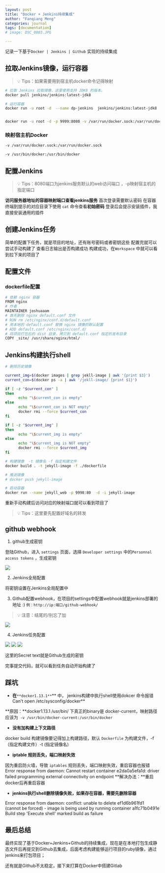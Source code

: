 ```yaml
---
layout: post
title: "Docker + Jenkins持续集成"
author: "Fanqiang Meng"
categories: journal
tags: [documentation]
# image: DSC_0803.JPG

---
```


记录一下基于`Docker | Jenkins | Github` 实现的持续集成
## 拉取Jenkins镜像，运行容器
> 💡 Tips：如果需要用到宿主机docker命令记得映射

```bash
# 拉取 Jenkins 拉取镜像，这里使用支持 JDK8 的版本。
docker pull jenkins/jenkins:latest-jdk8

# 运行容器
docker run -u root -d  --name dp-jenkins  jenkins/jenkins:latest-jdk8


docker run -u root -d -p 9999:8080 -v /var/run/docker.sock:/var/run/docker.sock  -v /usr/bin/docker:/usr/bin/docker --name docker-jenkins jenkins/jenkins:latest-jdk8
```
### 映射宿主机Docker
```bash
-v /var/run/docker.sock:/var/run/docker.sock 

-v /usr/bin/docker:/usr/bin/docker
```
## 配置Jenkins
> 💡 Tips：8080端口为jenkins服务默认的web访问端口 ，-p映射宿主机的指定端口

**访问服务器地址的容器映射端口查看jenkins服务**
首次登录需要默认密码
在容器终端到提示的对应目录下使用 `cat` 命令查看**初始密码**
登录后会提示安装插件，我直接安装通用的插件
## 创建Jenkins任务
简单的配置下任务，就是项目的地址，还有账号密码或者密钥这些
配置完就可以尝试手动构建了
查看日志输出是否构建成功
构建成功，在`Workspace` 中就可以看到拉下来的项目了
## 配置文件
### dockerfile配置
```bash
# 依赖 nginx 容器
FROM nginx
# 作者
MAINTAINER joshuaaam
# 首先删除 nginx default.conf 文件
# RUN rm /etc/nginx/conf.d/default.conf
# 用本地的 default.conf 替换 nginx 镜像的默认配置
# ADD default.conf /etc/nginx/conf.d/
# 将项目打包后的 dist 目录，拷贝到 default.conf 指定的发布目录 
COPY _site/ /usr/share/nginx/html/
```
## Jenkins构建执行shell

```bash
# 删除历史镜像

current_img=$(docker images | grep jekll-image | awk '{print $3}')
current_con=$(docker ps -a | awk '/jekll-image/ {print $1}')

if [ -z "$current_con" ]
then
      echo "\$current_con is empty"
else
      echo "\$current_con is NOT empty"
      docker rmi --force $current_con
fi

if [ -z "$current_img" ]
then
      echo "\$current_img is empty"
else
      echo "\$current_img is NOT empty"
      docker rmi --force $current_img
fi

# 构建镜像  -t 镜像名 -f 指定构建文件  
docker build . -t jekyll-image -f ./dockerfile

# 推送镜像
# docker push jekyll-image

# 启动容器
docker run --name jekyll_web -p 9998:80  -d -i jekyll-image
```

重新手动构建后访问对应的映射端口就可以看到项目了
> 💡 Tips：这里要先配置好域名的转发


## github webhook

1. github生成密钥

登陆Github，进入 `settings` 页面，选择 `Developer settings` 中的`Personnal access tokens` ，生成密钥

<img src="{{site.url}}/assets/img/2022-7-24/005.png"/>

2. Jenkins全局配置

将密钥设置在Jenkins全局配置中

3. Github配置webhook，在项目的settings中配置webhook就是jenkins部署的地址 :) `例：http://ip:端口/github-webhook/`
> 💡 注意：结尾的/别忘了加


<img src="{{site.url}}/assets/img/2022-7-24/001.png"/>

4. Jenkins任务配置

<img src="{{site.url}}/assets/img/2022-7-24/002.png"/>

<img src="{{site.url}}/assets/img/2022-7-24/003.png"/>

<img src="{{site.url}}/assets/img/2022-7-24/006.png"/>

这里的Secret text就是Github生成的密钥

完事提交代码，就可以看到任务自动开始构建了







## 踩坑

- **在**`**docker1.13.1**`** 中， jenkins构建中执行shell使用dokcer 命令报错 Can't open /etc/sysconfig/docker**

**原因：**docker1.13.1  /usr/bin/ 下真正的binary是 docker-current，映射路径应该为` -v /usr/bin/docker-current:/usr/bin/docker` 

- **没有加构建上下文路径**

 docker build 构建镜像要记得加上构建路径，默认 `Dockerfile` 为构建文件，-f（指定构建文件）-t (指定镜像名)

- **iptable 规则丢失，端口映射失效**

因为重启防火墙，导致 `iptables`  规则丢失，端口映射失效，重启容器也报错
Error response from daemon: Cannot restart container e2da0a5efa1d: driver failed programming external connectivity on endpoint
**解决办法：**重启docker后再重启容器

- **jenkins执行shell删除镜像失败，如果存在容器，需要先删除容器**

Error response from daemon: conflict: unable to delete ef1d6b961fd1 (cannot be forced) - image is being used by running container a1fc71b0491e Build step 'Execute shell' marked build as failure


## 最后总结
最终实现了基于Docker+Jenkins+Github的持续集成，现在是在本地打包生成静态文件后再提交到Github去集成，后面考虑构建能够运行项目的ruby镜像，通过jenkins来打包项目；

还有就是Github不太稳定，接下来打算在Docker中搭建Gitlab















